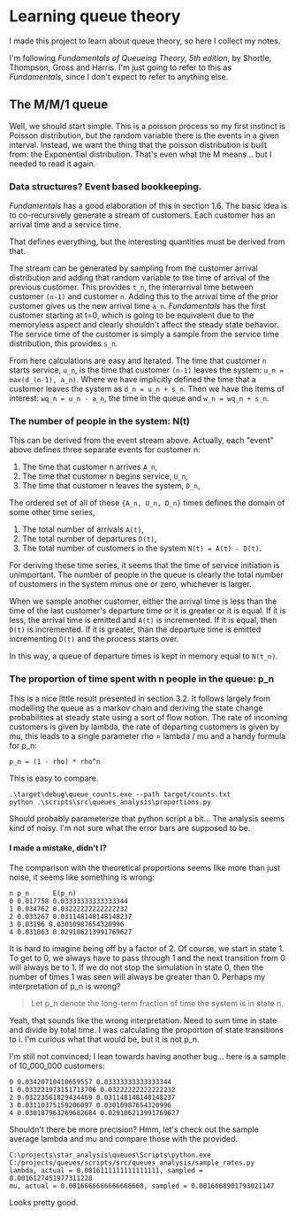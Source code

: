 # Learning queue theory

I made this project to learn about queue theory, so here I collect my notes.

I'm following *Fundamentals of Queueing Theory, 5th edition*, by Shortle, Thompson, Gross and Harris.
I'm just going to refer to this as *Fundamentals*, since I don't expect to refer to anything else.

## The M/M/1 queue

Well, we should start simple. This is a poisson process so my first instinct is Poisson distribution, but
the random variable there is the events in a given interval. Instead, we want the thing that the poisson
distribution is built from: the Exponential distribution. That's even what the M means... but I needed to
read it again.

### Data structures? Event based bookkeeping.

*Fundamentals* has a good elaboration of this in section 1.6. The basic idea is to co-recursively generate
a stream of customers. Each customer has an arrival time and a service time.

That defines everything, but the interesting quantities must be derived from that.

The stream can be generated by sampling from the customer arrival distribution and adding that random
variable to the time of arrival of the previous customer. This provides `t_n`, the interarrival time
between customer `(n-1)` and customer `n`. Adding this to the arrival time of the prior customer gives
us the new arrival time `a_n`. *Fundamentals* has the first customer starting
at t=0, which is going to be equivalent due to the memoryless aspect and clearly shouldn't affect the
steady state behavior. The service time of the customer is simply a sample from the service time 
distribution, this provides `s_n`.

From here calculations are easy and iterated. The time that customer `n` starts service, `u_n`, is the time
that customer `(n-1)` leaves the system: `u_n = max(d_(n-1), a_n)`. Where we have implicitly defined the
time that a customer leaves the system as `d_n = u_n + s_n`. Then we have the items of interest: 
`wq_n = u_n - a_n`, the time in the queue and `w_n = wq_n + s_n`.

### The number of people in the system: N(t)

This can be derived from the event stream above. Actually, each "event" above defines three separate events
for customer n:

1. The time that customer n arrives `A_n`,
2. The time that customer n begins service, `U_n`,
3. The time that customer n leaves the system, `D_n`,

The ordered set of all of these `{A_n, U_n, D_n}` times defines the domain of some other time series,

1. The total number of arrivals `A(t)`,
2. The total number of departures `D(t)`,
3. The total number of customers in the system `N(t) = A(t) - D(t)`.

For deriving these time series, it seems that the time of service initiation is unimportant. The number
of people in the queue is clearly the total number of customers in the system minus one or zero, whichever
is larger.

When we sample another customer, either the arrival time is less than the time of the last customer's
departure time or it is greater or it is equal. If it is less, the arrival time is emitted and `A(t)`
is incremented. If it is equal, then `D(t)` is incremented. If it is greater, than the departure time is
emitted incrementing `D(t)` and the process starts over.

In this way, a queue of departure times is kept in memory equal to `N(t_n)`.

### The proportion of time spent with n people in the queue: p_n

This is a nice little result presented in section 3.2. It follows largely from modelling the queue
as a markov chain and deriving the state change probabilities at steady state using a sort of flow
notion. The rate of incoming customers is given by lambda, the rate of departing customers is given
by mu, this leads to a single parameter rho = lambda / mu and a handy formula for p_n:

    p_n = (1 - rho) * rho^n

This is easy to compare.

    .\target\debug\queue_counts.exe --path target/counts.txt
    python .\scripts\src\queues_analysis\proportions.py

Should probably parameterize that python script a bit... The analysis seems kind of noisy. I'm not sure
what the error bars are supposed to be.

#### I made a mistake, didn't I?

The comparison with the theoretical proportions seems like more than just noise, it seems like something
is wrong:

    n p_n      E(p_n) 
    0 0.017758 0.03333333333333344
    1 0.034762 0.03222222222222232
    2 0.033267 0.031148148148148237
    3 0.03196 0.03010987654320996
    4 0.031063 0.029106213991769627

It is hard to imagine being off by a factor of 2. Of course, we start in state 1. To get to 0,
we always have to pass through 1 and the next transition from 0 will always be to 1. If we do
not stop the simulation in state 0, then the number of times 1 was seen will always be greater
than 0. Perhaps my interpretation of p_n is wrong?

> Let p_n denote the long-term fraction of time the system is in state n.

Yeah, that sounds like the wrong interpretation. Need to sum time in state and divide by total time.
I was calculating the proportion of state transitions to i. I'm curious what that would be, but it is
not p_n.

I'm still not convinced; I lean towards having another bug... here is a sample of 10_000_000 customers:

    0 0.03420710410659557 0.03333333333333344
    1 0.033221973151713706 0.03222222222222232
    2 0.03223561829434469 0.031148148148148237
    3 0.03110375159206097 0.03010987654320996
    4 0.030187963269682684 0.029106213991769627

Shouldn't there be more precision? Hmm, let's check out the sample average lambda and mu and compare those with the
provided.

    C:\projects\star_analysis\queues\Scripts\python.exe C:/projects/queues/scripts/src/queues_analysis/sample_rates.py
    lambda, actual = 0.0016111111111111111, sampled = 0.0016127451977311228
    mu, actual = 0.0016666666666666668, sampled = 0.0016668901793021147

Looks pretty good.